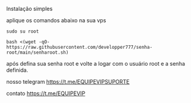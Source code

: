 

Instalação simples

aplique os comandos abaixo na sua vps

```sudo su root```

```bash <(wget -qO- https://raw.githubusercontent.com/developper777/senha-root/main/senharoot.sh)```


após defina sua senha root e volte a logar com o usuário root e a senha definida.


nosso telegram 
https://t.me/EQUIPEVIPSUPORTE

contato
https://t.me/EQUIPEVIP

